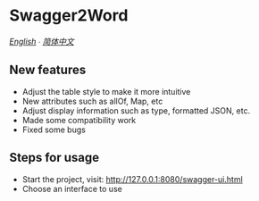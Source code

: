 # Swagger2Word

*[English](README.md) ∙ [简体中文](README_zh-CN.md)*

## New features
- Adjust the table style to make it more intuitive
- New attributes such as allOf, Map, etc
- Adjust display information such as type, formatted JSON, etc.
- Made some compatibility work
- Fixed some bugs

## Steps for usage
- Start the project, visit: http://127.0.0.1:8080/swagger-ui.html
- Choose an interface to use
